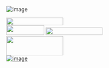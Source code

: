 

![image](https://github.com/Kanzykanz/Kanzykanz/assets/164191059/67102e88-004e-4b63-9abd-1b3f178e3e9c)


<a href="https://www.glitter-graphics.com"><img src="http://dl10.glitter-graphics.net/pub/585/585586e4j4vxtm9j.gif" width=150 height=20 border=0></a><br><a href="https://www.glitter-graphics.com" target=_blank> <a href="https://www.glitter-graphics.com"><img src="http://dl5.glitter-graphics.net/pub/674/674435gqg299c4xs.gif" width=100 height=26 border=0></a>
<a href="https://www.glitter-graphics.com"><img src="http://dl9.glitter-graphics.net/pub/523/523619kq839m3zgi.gif" width=150 height=20 border=0></a><br><a href="https://www.glitter-graphics.com" target=_blank></a> <a href="https://www.glitter-graphics.com"><img src="http://dl4.glitter-graphics.net/pub/706/706014obs23pkvu8.gif" width=150 height=51 border=0></a><br><a href="https://www.glitter-graphics.com" target=_blank>
![image](https://github.com/Kanzykanz/Kanzykanz/assets/164191059/ec973b81-1cd1-4155-82e7-651c60b6a63a)

